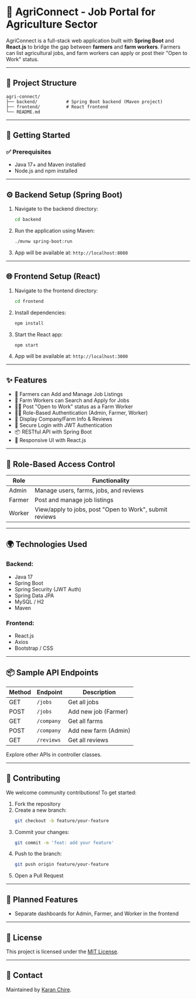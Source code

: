 # 🌾 AgriConnect - Job Portal for Agriculture Sector

AgriConnect is a full-stack web application built with **Spring Boot** and **React.js** to bridge the gap between **farmers** and **farm workers**. Farmers can list agricultural jobs, and farm workers can apply or post their "Open to Work" status.

---

## 📁 Project Structure

```
agri-connect/
├── backend/           # Spring Boot backend (Maven project)
├── frontend/          # React frontend
└── README.md
```

---

## 🚀 Getting Started

### ✅ Prerequisites

- Java 17+ and Maven installed
- Node.js and npm installed

---

## ⚙️ Backend Setup (Spring Boot)

1. Navigate to the backend directory:
   ```bash
   cd backend
   ```

2. Run the application using Maven:
   ```bash
   ./mvnw spring-boot:run
   ```

3. App will be available at: `http://localhost:8080`

---

## 🌐 Frontend Setup (React)

1. Navigate to the frontend directory:
   ```bash
   cd frontend
   ```

2. Install dependencies:
   ```bash
   npm install
   ```

3. Start the React app:
   ```bash
   npm start
   ```

4. App will be available at: `http://localhost:3000`

---

## ✨ Features

- 🌱 Farmers can Add and Manage Job Listings
- 🌾 Farm Workers can Search and Apply for Jobs
- 🧑‍🌾 Post "Open to Work" status as a Farm Worker
- 🧑‍💼 Role-Based Authentication (Admin, Farmer, Worker)
- 🏡 Display Company/Farm Info & Reviews
- 🔐 Secure Login with JWT Authentication
- 📦 RESTful API with Spring Boot
- 🎨 Responsive UI with React.js

---

## 🔐 Role-Based Access Control

| Role    | Functionality                                       |
|---------|-----------------------------------------------------|
| Admin   | Manage users, farms, jobs, and reviews              |
| Farmer  | Post and manage job listings                        |
| Worker  | View/apply to jobs, post "Open to Work", submit reviews |

---

## 🌍 Technologies Used

### Backend:
- Java 17
- Spring Boot
- Spring Security (JWT Auth)
- Spring Data JPA
- MySQL / H2
- Maven

### Frontend:
- React.js
- Axios
- Bootstrap / CSS

---

## 📦 Sample API Endpoints

| Method | Endpoint             | Description                |
|--------|----------------------|----------------------------|
| GET    | `/jobs`              | Get all jobs               |
| POST   | `/jobs`              | Add new job (Farmer)       |
| GET    | `/company`           | Get all farms              |
| POST   | `/company`           | Add new farm (Admin)       |
| GET    | `/reviews`           | Get all reviews            |

Explore other APIs in controller classes.

---

## 🤝 Contributing

We welcome community contributions! To get started:

1. Fork the repository
2. Create a new branch:
   ```bash
   git checkout -b feature/your-feature
   ```
3. Commit your changes:
   ```bash
   git commit -m 'feat: add your feature'
   ```
4. Push to the branch:
   ```bash
   git push origin feature/your-feature
   ```
5. Open a Pull Request

---

## 🎯 Planned Features

- Separate dashboards for Admin, Farmer, and Worker in the frontend

---

## 📄 License

This project is licensed under the [MIT License](LICENSE).

---

## 📧 Contact

Maintained by [Karan Chire](mailto:chirdekaran262@gmail.com).
